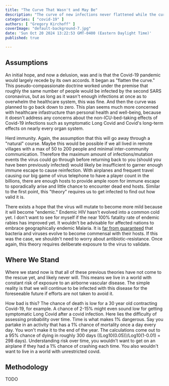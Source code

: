 ```yaml
---
title: "The Curve That Wasn't and May Be"
description: "The curve of new infections never flattened while the curve of Long Covid cases continues to climb"
categories: [ "covid-19" ]
authors: [ "Gregory Kirchoff" ]
coverImage: "default-background-7.jpg"
date: 'Sun Oct 20 2024 13:22:53 GMT-0400 (Eastern Daylight Time)'
published: true

---
```

<script> // usables
	import RecipeCard from '$lib/components/usables/RecipeCard/RecipeCard.svelte';

  import LongCovidForecast from '$lib/components/internal/projects/LongCovidForecast/LongCovidForecast.svelte';

</script>

<LongCovidForecast />

## Assumptions

An initial hope, and now a delusion, was and is that the Covid-19 pandemic would largely recede by its own accords. It began as "flatten the curve." This pseudo-compassionate doctrine worked under the premise that roughly the same number of people would be infected by the second SARS coronavirus, but as long as it wasn't enough infections at once as to overwhelm the healthcare system, this was fine. And then the curve was planned to go back down to zero. This plan seems much more concerned with healthcare infastructure than personal health and well-being, because it doesn't address any concerns about the non-ICU-bed-taking effects of Covid-19 infections such as symptomatic Long Covid and Covid's long-term effects on nearly every organ system.

Herd immunity. Again, the assumption that this will go away through a "natural" course. Maybe this would be possible if we all lived in remote villages with a max of 50 to 200 people and minimal inter-community communication. Therefore the maximum amount of infections/mutation events the virus could go through before returning  back to you (should you have been previously infected) would likely be insufficient to garner enough immune escape to cause reinfection. With airplanes and frequent travel causing our big game of virus telephone to have a player count in the billions, there are enough hosts to provide ample room for immune escape to sporadically arise and little chance to encounter dead end hosts. Similar to the first point, this "theory" requires us to get infected to find out how valid it is.

There exists a hope that the virus will mutate to become more mild because it will become "endemic." Endemic HIV hasn't evolved into a common cold yet. I don't want to see for myself if the near 100% fatality rate of endemic rabies has improved yet. It wouldn't be advisable for affected nations to embrace geographically endemic Malaria. It is [far from guaranteed](https://www.biorxiv.org/content/10.1101/2023.01.16.523994v1) that bacteria and viruses evolve to become commensal with their hosts. If this was the case, we shouldn't need to worry about antibiotic-resistance. Once again, this theory requires deliberate exposure to the virus to validate.

## Where We Stand

Where we stand now is that all of these previous theories have not come to the rescue yet, and likely never will. This means we live in a world with constant risk of exposure to an airborne vascular disease. The simple reality is that we will continue to be infected with this disease for the foreseeable future if efforts are not taken to avoid it.

How bad is this? The chance of death is low for a 30 year old contracting Covid-19, for example. A chance of 2-15% might even sound low for getting symptomatic Long Covid after a covid infection. Here lies the difficulty of assessing probability over time. Time is what makes 1% dangerous. Say you partake in an activity that has a 1% chance of mortality once a day every day. You won't make it to the end of the year. The calculations come out to a 95% chance of dying in roughly 300 days ((Log10(0.05))/Log10(1-0.01) = 298 days). Understanding risk over time, you wouldn't want to get on an airplane if they had a 1% chance of crashing each time. You also wouldn't want to live in a world with unrestricted covid.

## Methodology

TODO